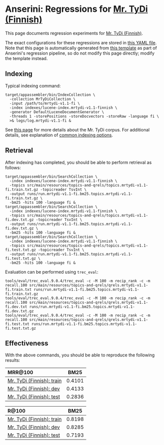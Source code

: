 # Anserini: Regressions for [Mr. TyDi (Finnish)](https://github.com/castorini/mr.tydi)

This page documents regression experiments for [Mr. TyDi (Finnish)](https://github.com/castorini/mr.tydi).

The exact configurations for these regressions are stored in [this YAML file](../src/main/resources/regression/mrtydi-v1.1-fi.yaml).
Note that this page is automatically generated from [this template](../src/main/resources/docgen/templates/mrtydi-v1.1-fi.template) as part of Anserini's regression pipeline, so do not modify this page directly; modify the template instead.

## Indexing

Typical indexing command:

```
target/appassembler/bin/IndexCollection \
  -collection MrTyDiCollection \
  -input /path/to/mrtydi-v1.1-fi \
  -index indexes/lucene-index.mrtydi-v1.1-finnish \
  -generator DefaultLuceneDocumentGenerator \
  -threads 1 -storePositions -storeDocvectors -storeRaw -language fi \
  >& logs/log.mrtydi-v1.1-fi &
```

See [this page](https://github.com/castorini/mr.tydi) for more details about the Mr. TyDi corpus.
For additional details, see explanation of [common indexing options](common-indexing-options.md).

## Retrieval

After indexing has completed, you should be able to perform retrieval as follows:

```
target/appassembler/bin/SearchCollection \
  -index indexes/lucene-index.mrtydi-v1.1-finnish \
  -topics src/main/resources/topics-and-qrels/topics.mrtydi-v1.1-fi.train.txt.gz -topicreader TsvInt \
  -output runs/run.mrtydi-v1.1-fi.bm25.topics.mrtydi-v1.1-fi.train.txt.gz \
  -bm25 -hits 100 -language fi &
target/appassembler/bin/SearchCollection \
  -index indexes/lucene-index.mrtydi-v1.1-finnish \
  -topics src/main/resources/topics-and-qrels/topics.mrtydi-v1.1-fi.dev.txt.gz -topicreader TsvInt \
  -output runs/run.mrtydi-v1.1-fi.bm25.topics.mrtydi-v1.1-fi.dev.txt.gz \
  -bm25 -hits 100 -language fi &
target/appassembler/bin/SearchCollection \
  -index indexes/lucene-index.mrtydi-v1.1-finnish \
  -topics src/main/resources/topics-and-qrels/topics.mrtydi-v1.1-fi.test.txt.gz -topicreader TsvInt \
  -output runs/run.mrtydi-v1.1-fi.bm25.topics.mrtydi-v1.1-fi.test.txt.gz \
  -bm25 -hits 100 -language fi &
```

Evaluation can be performed using `trec_eval`:

```
tools/eval/trec_eval.9.0.4/trec_eval -c -M 100 -m recip_rank -c -m recall.100 src/main/resources/topics-and-qrels/qrels.mrtydi-v1.1-fi.train.txt runs/run.mrtydi-v1.1-fi.bm25.topics.mrtydi-v1.1-fi.train.txt.gz
tools/eval/trec_eval.9.0.4/trec_eval -c -M 100 -m recip_rank -c -m recall.100 src/main/resources/topics-and-qrels/qrels.mrtydi-v1.1-fi.dev.txt runs/run.mrtydi-v1.1-fi.bm25.topics.mrtydi-v1.1-fi.dev.txt.gz
tools/eval/trec_eval.9.0.4/trec_eval -c -M 100 -m recip_rank -c -m recall.100 src/main/resources/topics-and-qrels/qrels.mrtydi-v1.1-fi.test.txt runs/run.mrtydi-v1.1-fi.bm25.topics.mrtydi-v1.1-fi.test.txt.gz
```

## Effectiveness

With the above commands, you should be able to reproduce the following results:

MRR@100                                 | BM25      |
:---------------------------------------|-----------|
[Mr. TyDi (Finnish): train](https://github.com/castorini/mr.tydi)| 0.4101    |
[Mr. TyDi (Finnish): dev](https://github.com/castorini/mr.tydi)| 0.4133    |
[Mr. TyDi (Finnish): test](https://github.com/castorini/mr.tydi)| 0.2836    |


R@100                                   | BM25      |
:---------------------------------------|-----------|
[Mr. TyDi (Finnish): train](https://github.com/castorini/mr.tydi)| 0.8198    |
[Mr. TyDi (Finnish): dev](https://github.com/castorini/mr.tydi)| 0.8285    |
[Mr. TyDi (Finnish): test](https://github.com/castorini/mr.tydi)| 0.7193    |
